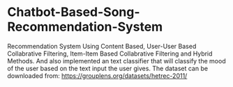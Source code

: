 # Chatbot-Based-Song-Recommendation-System

Recommendation System Using Content Based, User-User Based Collabrative Filtering, Item-Item Based Collabrative Filtering and Hybrid Methods.
And also implemented an text classifier that will classify the mood of the user based on the text input the user gives.
The dataset can be downloaded from:
https://grouplens.org/datasets/hetrec-2011/
